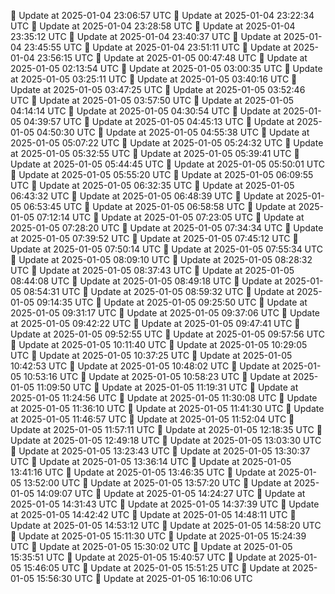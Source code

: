 🔄 Update at 2025-01-04 23:06:57 UTC
🔄 Update at 2025-01-04 23:22:34 UTC
🔄 Update at 2025-01-04 23:28:58 UTC
🔄 Update at 2025-01-04 23:35:12 UTC
🔄 Update at 2025-01-04 23:40:37 UTC
🔄 Update at 2025-01-04 23:45:55 UTC
🔄 Update at 2025-01-04 23:51:11 UTC
🔄 Update at 2025-01-04 23:56:15 UTC
🔄 Update at 2025-01-05 00:47:48 UTC
🔄 Update at 2025-01-05 02:13:54 UTC
🔄 Update at 2025-01-05 03:00:35 UTC
🔄 Update at 2025-01-05 03:25:11 UTC
🔄 Update at 2025-01-05 03:40:16 UTC
🔄 Update at 2025-01-05 03:47:25 UTC
🔄 Update at 2025-01-05 03:52:46 UTC
🔄 Update at 2025-01-05 03:57:50 UTC
🔄 Update at 2025-01-05 04:14:14 UTC
🔄 Update at 2025-01-05 04:30:54 UTC
🔄 Update at 2025-01-05 04:39:57 UTC
🔄 Update at 2025-01-05 04:45:13 UTC
🔄 Update at 2025-01-05 04:50:30 UTC
🔄 Update at 2025-01-05 04:55:38 UTC
🔄 Update at 2025-01-05 05:07:22 UTC
🔄 Update at 2025-01-05 05:24:32 UTC
🔄 Update at 2025-01-05 05:32:55 UTC
🔄 Update at 2025-01-05 05:39:41 UTC
🔄 Update at 2025-01-05 05:44:45 UTC
🔄 Update at 2025-01-05 05:50:01 UTC
🔄 Update at 2025-01-05 05:55:20 UTC
🔄 Update at 2025-01-05 06:09:55 UTC
🔄 Update at 2025-01-05 06:32:35 UTC
🔄 Update at 2025-01-05 06:43:32 UTC
🔄 Update at 2025-01-05 06:48:39 UTC
🔄 Update at 2025-01-05 06:53:45 UTC
🔄 Update at 2025-01-05 06:58:58 UTC
🔄 Update at 2025-01-05 07:12:14 UTC
🔄 Update at 2025-01-05 07:23:05 UTC
🔄 Update at 2025-01-05 07:28:20 UTC
🔄 Update at 2025-01-05 07:34:34 UTC
🔄 Update at 2025-01-05 07:39:52 UTC
🔄 Update at 2025-01-05 07:45:12 UTC
🔄 Update at 2025-01-05 07:50:14 UTC
🔄 Update at 2025-01-05 07:55:34 UTC
🔄 Update at 2025-01-05 08:09:10 UTC
🔄 Update at 2025-01-05 08:28:32 UTC
🔄 Update at 2025-01-05 08:37:43 UTC
🔄 Update at 2025-01-05 08:44:08 UTC
🔄 Update at 2025-01-05 08:49:18 UTC
🔄 Update at 2025-01-05 08:54:31 UTC
🔄 Update at 2025-01-05 08:59:32 UTC
🔄 Update at 2025-01-05 09:14:35 UTC
🔄 Update at 2025-01-05 09:25:50 UTC
🔄 Update at 2025-01-05 09:31:17 UTC
🔄 Update at 2025-01-05 09:37:06 UTC
🔄 Update at 2025-01-05 09:42:22 UTC
🔄 Update at 2025-01-05 09:47:41 UTC
🔄 Update at 2025-01-05 09:52:55 UTC
🔄 Update at 2025-01-05 09:57:56 UTC
🔄 Update at 2025-01-05 10:11:40 UTC
🔄 Update at 2025-01-05 10:29:05 UTC
🔄 Update at 2025-01-05 10:37:25 UTC
🔄 Update at 2025-01-05 10:42:53 UTC
🔄 Update at 2025-01-05 10:48:02 UTC
🔄 Update at 2025-01-05 10:53:16 UTC
🔄 Update at 2025-01-05 10:58:23 UTC
🔄 Update at 2025-01-05 11:09:50 UTC
🔄 Update at 2025-01-05 11:19:31 UTC
🔄 Update at 2025-01-05 11:24:56 UTC
🔄 Update at 2025-01-05 11:30:08 UTC
🔄 Update at 2025-01-05 11:36:10 UTC
🔄 Update at 2025-01-05 11:41:30 UTC
🔄 Update at 2025-01-05 11:46:57 UTC
🔄 Update at 2025-01-05 11:52:04 UTC
🔄 Update at 2025-01-05 11:57:11 UTC
🔄 Update at 2025-01-05 12:18:35 UTC
🔄 Update at 2025-01-05 12:49:18 UTC
🔄 Update at 2025-01-05 13:03:30 UTC
🔄 Update at 2025-01-05 13:23:43 UTC
🔄 Update at 2025-01-05 13:30:37 UTC
🔄 Update at 2025-01-05 13:36:14 UTC
🔄 Update at 2025-01-05 13:41:16 UTC
🔄 Update at 2025-01-05 13:46:35 UTC
🔄 Update at 2025-01-05 13:52:00 UTC
🔄 Update at 2025-01-05 13:57:20 UTC
🔄 Update at 2025-01-05 14:09:07 UTC
🔄 Update at 2025-01-05 14:24:27 UTC
🔄 Update at 2025-01-05 14:31:43 UTC
🔄 Update at 2025-01-05 14:37:39 UTC
🔄 Update at 2025-01-05 14:42:42 UTC
🔄 Update at 2025-01-05 14:48:11 UTC
🔄 Update at 2025-01-05 14:53:12 UTC
🔄 Update at 2025-01-05 14:58:20 UTC
🔄 Update at 2025-01-05 15:11:30 UTC
🔄 Update at 2025-01-05 15:24:39 UTC
🔄 Update at 2025-01-05 15:30:02 UTC
🔄 Update at 2025-01-05 15:35:51 UTC
🔄 Update at 2025-01-05 15:40:57 UTC
🔄 Update at 2025-01-05 15:46:05 UTC
🔄 Update at 2025-01-05 15:51:25 UTC
🔄 Update at 2025-01-05 15:56:30 UTC
🔄 Update at 2025-01-05 16:10:06 UTC
